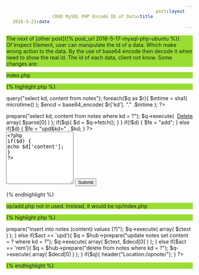 ```yaml
---
layout: post
title: CRUD MySQL PHP Encode ID of Data
date: 2018-5-23
---
```

The next of [other post]({% post_url 2018-5-17-mysql-php-ubuntu %}).  
Of Inspect Element, user can manipulate the id of a data.
Which make wrong action to the data.
By the use of base64 encode then decode it when need to show the real id.
The id of each data, client not know.
Some changes are:

index.php

{% highlight php %}
<style>
p {
background-color: #9d3
}
span {
float: right
}
</style>

<?php
include "config/hub.php";
$q = $hub->query("select kd, content from notes");

foreach($q as $r){
$mtime = sha1( microtime() );
$encd = base64_encode( $r['kd']. "." .$mtime );
?>

<p class="datum" data-kd="<?php echo $encd;?>">
	<span>
		<a href="op/?act=rem&kd=<?php echo $encd;?>">
		Delete
		</a>
	</span>
	<a href="?kd=<?php echo $encd;?>">
		<?php echo nl2br( $r['content'] ); ?>
	</a>
</p>

<?php
}

$kd = $_GET['kd'];

if($kd) {

$parse = explode(".", base64_decode($kd) );

$q = $hub->prepare("select kd, content from notes where kd = ?");
$q->execute( array( $parse[0] ) );

	if($q){
	$d = $q->fetch();
	}

}

if(!$d) {
$fe = "add";

} else if($d) {
$fe = "upd&kd=" . $kd;
}

?>

<form method="POST" action="<?php echo 'op/?act=' . $fe;?>">

<textarea rows="9" name="text">
<?php
if($d) {
echo $d['content'];
}
?>
</textarea>

<input type="submit">
</form>
{% endhighlight %}

op/add.php not in used. Instead, it would be
op/index.php

{% highlight php %}
<?php
$act = $_GET['act'];
$text = $_POST['text'];
$ctext = trim( $text );

$kd = $_GET['kd'];
$decd = explode(".", base64_decode($kd) );

include "../config/hub.php";

if($act == 'add'){

$q = $hub->prepare("insert into notes (content) values (?)");
$q->execute( array( $ctext ) );

} else if($act == 'upd'){

$q = $hub->prepare("update notes set content = ? where kd = ?");
$q->execute( array( $ctext, $decd[0] ) );

} else if($act == 'rem'){

$q = $hub->prepare("delete from notes where kd = ?");
$q->execute( array( $decd[0] ) );

}
	if($q){
	header("Location:/opnote/");
	}
?>
{% endhighlight %}
